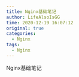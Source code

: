 ```yaml
---
title: Nginx基础笔记
author: LifeAlsoIsGG
time: 2020-12-19 16:07:12
original: true
categories: 
  - Nginx
tags: 
  - Nginx
---
```


Nginx基础笔记